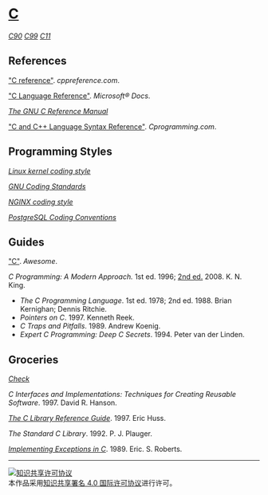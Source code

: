 # [C](http://open-std.org/jtc1/sc22/wg14)

[*C90*](https://iso.org/standard/17782.html)
[*C99*](https://iso.org/standard/29237.html)
[*C11*](https://iso.org/standard/57853.html)

## References

["C reference"](http://cppreference.com/w/c). *cppreference.com*.

["C Language Reference"](https://docs.microsoft.com/cpp/c-language/c-language-reference). *Microsoft® Docs*.

[*The GNU C Reference Manual*](https://gnu.org/software/gnu-c-manual/gnu-c-manual.html)

["C and C++ Language Syntax Reference"](https://cprogramming.com/reference). *Cprogramming.com*.

## Programming Styles

[*Linux kernel coding style*](https://github.com/torvalds/linux/blob/master/Documentation/process/coding-style.rst)

[*GNU Coding Standards*](https://gnu.org/prep/standards/standards.html)

[*NGINX coding style*](https://nginx.com/resources/wiki/start/topics/examples/coding_style)

[*PostgreSQL Coding Conventions*](https://postgresql.org/docs/current/static/source.html)

## Guides

["C"](https://notabug.org/koz.ross/awesome-c). *Awesome*.

*C Programming: A Modern Approach.* 1st ed. 1996; [2nd ed.](http://knking.com/books/c2) 2008. K. N. King.
+ *The C Programming Language*. 1st ed. 1978; 2nd ed. 1988. Brian Kernighan; Dennis Ritchie.
+ *Pointers on C*. 1997. Kenneth Reek.
+ *C Traps and Pitfalls*. 1989. Andrew Koenig.
+ *Expert C Programming: Deep C Secrets*. 1994. Peter van der Linden.

## Groceries

[*Check*](https://libcheck.github.io/check)

*C Interfaces and Implementations: Techniques for Creating Reusable Software*. 1997. David R. Hanson.

[*The C Library Reference Guide*](https://www-s.acm.illinois.edu/webmonkeys/book/c_guide). 1997. Eric Huss.

*The Standard C Library*. 1992. P. J. Plauger.

[*Implementing Exceptions in C*](http://hpl.hp.com/techreports/Compaq-DEC/SRC-RR-40.pdf). 1989. Eric. S. Roberts.

___
<a rel="license" href="http://creativecommons.org/licenses/by/4.0/"><img alt="知识共享许可协议" style="border-width:0" src="https://i.creativecommons.org/l/by/4.0/88x31.png" /></a><br />本作品采用<a rel="license" href="http://creativecommons.org/licenses/by/4.0/">知识共享署名 4.0 国际许可协议</a>进行许可。
